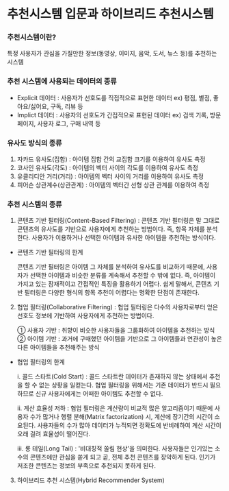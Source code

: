# 추천시스템 입문과 하이브리드 추천시스템

### 추천시스템이란?
특정 사용자가 관심을 가질만한 정보(동영상, 이미지, 음악, 도서, 뉴스 등)를 추천하는 시스템

### 추천 시스템에 사용되는 데이터의 종류
- Explicit 데이터 : 사용자가 선호도를 직접적으로 표현한 데이터 ex) 평점, 별점, 좋아요/싫어요, 구독, 리뷰 등
- Implict 데이터 : 사용자의 선호도가 간접적으로 표현된 데이터 ex) 검색 기록, 방문 페이지, 사용자 로그, 구매 내역 등

### 유사도 방식의 종류
1. 자카드 유사도(집합) : 아이템 집합 간의 교집합 크기를 이용하여 유사도 측정
2. 코사인 유사도(각도) :	아이템의 벡터 사이의 각도를 이용하여 유사도 측정
3. 유클리디안 거리(거리) : 아이템의 벡터 사이의 거리를 이용하여 유사도 측정
4. 피어슨 상관계수(상관관계) : 아이템의 벡터간 선형 상관 관계를 이용하여 측정

### 추천 시스템의 종류
1. 콘텐츠 기반 필터링(Content-Based Filtering) : 콘텐츠 기반 필터링은 말 그대로 콘텐츠의 유사도를 기반으로 사용자에게 추천하는 방법이다. 즉, 항목 자체를 분석한다. 사용자가 이용하거나 선택한 아이템과 유사한 아이템을 추천하는 방식이다.

 - 콘텐츠 기반 필터링의 한계
   
   콘텐츠 기반 필터링은 아이템 그 자체를 분석하여 유사도를 비교하기 때문에, 사용자가 선택한 아이템과 비슷한 분류를 계속해서 추천할 수 밖에 없다.
   즉, 아이템이 가지고 있는 잠재적이고 간접적인 특징을 활용하기 어렵다. 쉽게 말해서, 콘텐츠 기반 필터링은 다양한 형식의 항목 추천이 어렵다는 명확한 단점이 존재한다.

2. 협업 필터링(Collaborative Filtering) : 협업 필터링은 다수의 사용자로부터 얻은 선호도 정보에 기반하여 사용자에게 추천하는 방법이다.

   ① 사용자 기반 : 취향이 비슷한 사용자들을 그룹화하여 아이템을 추천하는 방식\
   ② 아이템 기반 : 과거에 구매했던 아이템을 기반으로 그 아이템들과 연관성이 높은 다른 아이템들을 추천해주는 방식
 
 - 협업 필터링의 한계

   i. 콜드 스타트(Cold Start) : 콜드 스타트란 데이터가 존재하지 않는 상태에서 추천을 할 수 없는 상황을 일컫는다. 협업 필터링을 위해서는 기존 데이터가 반드시 필요하므로 신규 사용자에게는 어떠한 아이템도 추천할 수 없다.
 
   ii. 계산 효율성 저하 : 협업 필터링은 계산량이 비교적 많은 알고리즘이기 때문에 사용자 수가 많거나 행렬 분해(Matrix factorization) 시, 계산에 장기간의 시간이 소요된다.
   사용자들의 수가 많아 데이터가 누적되면 정확도에 반비례하여 계산 시간이 오래 걸려 효율성이 떨어진다.

   iii. 롱 테일(Long Tail) : '비대칭적 쏠림 현상'을 의미한다. 사용자들은 인기있는 소수의 콘텐츠에만 관심을 쏟게 되고 곧, 전체 추천 콘텐츠를 장악하게 된다. 인기가 저조한 콘텐츠는 정보의 부족으로 추천되지 못하게 된다.

3. 하이브리드 추천 시스템(Hybrid Recommender System)
